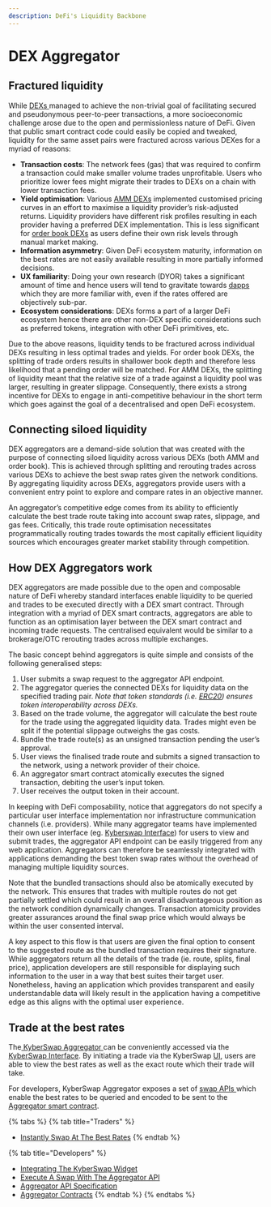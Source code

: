 ```yaml
---
description: DeFi's Liquidity Backbone
---
```


# DEX Aggregator

## Fractured liquidity

While [DEXs ](decentralised-exchange-dex.md)managed to achieve the non-trivial goal of facilitating secured and pseudonymous peer-to-peer transactions, a more socioeconomic challenge arose due to the open and permissionless nature of DeFi. Given that public smart contract code could easily be copied and tweaked, liquidity for the same asset pairs were fractured across various DEXes for a myriad of reasons:

* **Transaction costs**: The network fees (gas) that was required to confirm a transaction could make smaller volume trades unprofitable. Users who prioritize lower fees might migrate their trades to DEXs on a chain with lower transaction fees.
* **Yield optimisation**: Various [AMM DEXs](automated-market-maker.md) implemented customised pricing curves in an effort to maximise a liquidity provider’s risk-adjusted returns. Liquidity providers have different risk profiles resulting in each provider having a preferred DEX implementation. This is less significant for [order book DEXs](order-book.md) as users define their own risk levels through manual market making.
* **Information asymmetry**: Given DeFi ecosystem maturity, information on the best rates are not easily available resulting in more partially informed decisions.
* **UX familiarity**: Doing your own research (DYOR) takes a significant amount of time and hence users will tend to gravitate towards [dapps](../decentralized-technologies/draft-dapps.md) which they are more familiar with, even if the rates offered are objectively sub-par.
* **Ecosystem considerations**: DEXs forms a part of a larger DeFi ecosystem hence there are other non-DEX specific considerations such as preferred tokens, integration with other DeFi primitives, etc.

Due to the above reasons, liquidity tends to be fractured across individual DEXs resulting in less optimal trades and yields. For order book DEXs, the splitting of trade orders results in shallower book depth and therefore less likelihood that a pending order will be matched. For AMM DEXs, the splitting of liquidity meant that the relative size of a trade against a liquidity pool was larger, resulting in greater slippage. Consequently, there exists a strong incentive for DEXs to engage in anti-competitive behaviour in the short term which goes against the goal of a decentralised and open DeFi ecosystem.

## Connecting siloed liquidity

DEX aggregators are a demand-side solution that was created with the purpose of connecting siloed liquidity across various DEXs (both AMM and order book). This is achieved through splitting and rerouting trades across various DEXs to achieve the best swap rates given the network conditions. By aggregating liquidity across DEXs, aggregators provide users with a convenient entry point to explore and compare rates in an objective manner.

An aggregator’s competitive edge comes from its ability to efficiently calculate the best trade route taking into account swap rates, slippage, and gas fees. Critically, this trade route optimisation necessitates programmatically routing trades towards the most capitally efficient liquidity sources which encourages greater market stability through competition.

## How DEX Aggregators work

DEX aggregators are made possible due to the open and composable nature of DeFi whereby standard interfaces enable liquidity to be queried and trades to be executed directly with a DEX smart contract. Through integration with a myriad of DEX smart contracts, aggregators are able to function as an optimisation layer between the DEX smart contract and incoming trade requests. The centralised equivalent would be similar to a brokerage/OTC rerouting trades across multiple exchanges.

The basic concept behind aggregators is quite simple and consists of the following generalised steps:

1. User submits a swap request to the aggregator API endpoint.
2. The aggregator queries the connected DEXs for liquidity data on the specified trading pair. _Note that token standards (i.e._ [_ERC20_](tokens.md#token-standards)_) ensures token interoperability across DEXs._
3. Based on the trade volume, the aggregator will calculate the best route for the trade using the aggregated liquidity data. Trades might even be split if the potential slippage outweighs the gas costs.
4. Bundle the trade route(s) as an unsigned transaction pending the user’s approval.
5. User views the finalised trade route and submits a signed transaction to the network, using a network provider of their choice.
6. An aggregator smart contract atomically executes the signed transaction, debiting the user’s input token.
7. User receives the output token in their account.

In keeping with DeFi composability, notice that aggregators do not specify a particular user interface implementation nor infrastructure communication channels (i.e. providers). While many aggregator teams have implemented their own user interface (eg. [Kyberswap Interface](../../../kyberswap-solutions/kyberswap-interface/)) for users to view and submit trades, the aggregator API endpoint can be easily triggered from any web application. Aggregators can therefore be seamlessly integrated with applications demanding the best token swap rates without the overhead of managing multiple liquidity sources.

Note that the bundled transactions should also be atomically executed by the network. This ensures that trades with multiple routes do not get partially settled which could result in an overall disadvantageous position as the network condition dynamically changes. Transaction atomicity provides greater assurances around the final swap price which would always be within the user consented interval.

A key aspect to this flow is that users are given the final option to consent to the suggested route as the bundled transaction requires their signature. While aggregators return all the details of the trade (ie. route, splits, final price), application developers are still responsible for displaying such information to the user in a way that best suites their target user. Nonetheless, having an application which provides transparent and easily understandable data will likely result in the application having a competitive edge as this aligns with the optimal user experience.

## Trade at the best rates

The[ KyberSwap Aggregator ](../../../kyberswap-solutions/kyberswap-aggregator/)can be conveniently accessed via the [KyberSwap Interface](../../../kyberswap-solutions/kyberswap-interface/). By initiating a trade via the KyberSwap [UI](https://kyberswap.com/swap), users are able to view the best rates as well as the exact route which their trade will take.

For developers, KyberSwap Aggregator exposes a set of [swap APIs ](../../../kyberswap-solutions/kyberswap-aggregator/aggregator-api-specification/)which enable the best rates to be queried and encoded to be sent to the [Aggregator smart contract](../../../kyberswap-solutions/kyberswap-aggregator/contracts/aggregator-contract-addresses.md).

{% tabs %}
{% tab title="Traders" %}
* [Instantly Swap At The Best Rates](../../../kyberswap-solutions/kyberswap-interface/user-guides/instantly-swap-at-the-best-rates.md)
{% endtab %}

{% tab title="Developers" %}
* [Integrating The KyberSwap Widget](../../../kyberswap-solutions/kyberswap-widget/developer-guides/draft-integrating-the-kyberswap-widget.md)
* [Execute A Swap With The Aggregator API](../../../kyberswap-solutions/kyberswap-aggregator/developer-guides/execute-a-swap-with-the-aggregator-api.md)
* [Aggregator API Specification](../../../kyberswap-solutions/kyberswap-aggregator/aggregator-api-specification/)
* [Aggregator Contracts](../../../kyberswap-solutions/kyberswap-aggregator/contracts/)
{% endtab %}
{% endtabs %}
